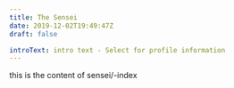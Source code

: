 ```yaml
---
title: The Sensei
date: 2019-12-02T19:49:47Z
draft: false

introText: intro text - Select for profile information
---
```


this is the content of sensei/-index
